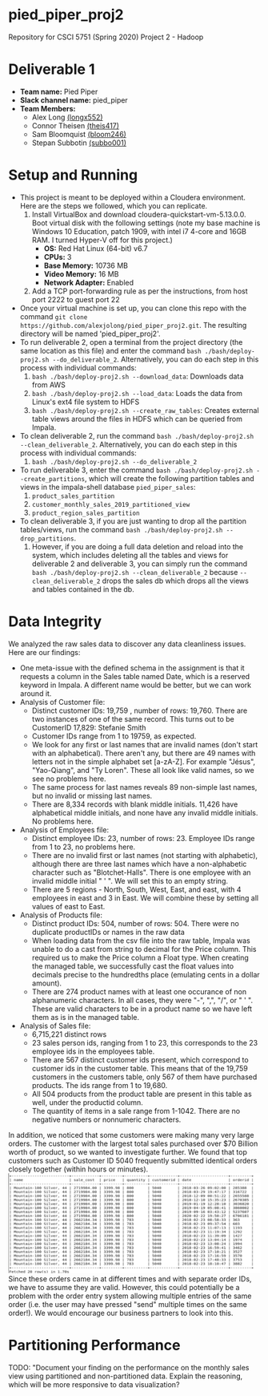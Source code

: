 # pied_piper_proj2
Repository for CSCI 5751 (Spring 2020) Project 2 - Hadoop

# Deliverable 1
- **Team name:** Pied Piper
- **Slack channel name:** pied_piper
- **Team Members:**
   - Alex Long [(longx552)](mailto:longx552@umn.edu)
   - Connor Theisen [(theis417)](mailto:theis417@umn.edu)
   - Sam Bloomquist [(bloom246)](mailto:bloom246@umn.edu)
   - Stepan Subbotin [(subbo001)](mailto:subbo001@umn.edu)

# Setup and Running
- This project is meant to be deployed within a Cloudera environment. Here are the steps we followed, which you can replicate.
   1. Install VirtualBox and download cloudera-quickstart-vm-5.13.0.0. Boot virtual disk with the following settings (note my base machine is Windows 10 Education, patch 1909, with intel i7 4-core and 16GB RAM. I turned Hyper-V off for this project.)
      - **OS:** Red Hat Linux (64-bit) v6.7
      - **CPUs:** 3
      - **Base Memory:** 10736 MB
      - **Video Memory:** 16 MB
      - **Network Adapter:** Enabled
   2. Add a TCP port-forwarding rule as per the instructions, from host port 2222 to guest port 22
- Once your virtual machine is set up, you can clone this repo with the command `git clone https://github.com/alexjolong/pied_piper_proj2.git`. The resulting directory will be named 'pied_piper_proj2'.
- To run deliverable 2, open a terminal from the project directory (the same location as this file) and enter the command `bash ./bash/deploy-proj2.sh --do_deliverable_2`. Alternatively, you can do each step in this process with individual commands:
   1. `bash ./bash/deploy-proj2.sh --download_data`: Downloads data from AWS
   2. `bash ./bash/deploy-proj2.sh --load_data`: Loads the data from Linux's ext4 file system to HDFS
   3. `bash ./bash/deploy-proj2.sh --create_raw_tables`: Creates external table views around the files in HDFS which can be queried from Impala.
- To clean deliverable 2, run the command `bash ./bash/deploy-proj2.sh --clean_deliverable_2`. Alternatively, you can do each step in this process with individual commands:
   1. `bash ./bash/deploy-proj2.sh --do_deliverable_2`
- To run deliverable 3, enter the command `bash ./bash/deploy-proj2.sh --create_partitions`, which will create the following partition tables and views in the impala-shell database `pied_piper_sales`:
   1. `product_sales_partition`
   2. `customer_monthly_sales_2019_partitioned_view`
   3. `product_region_sales_partition`
- To clean deliverable 3, if you are just wanting to drop all the partition tables/views, run the command `bash ./bash/deploy-proj2.sh --drop_partitions`. 
   1. However, if you are doing a full data deletion and reload into the system, which includes deleting all the tables and views for deliverable 2 and deliverable 3, you can simply run the command `bash ./bash/deploy-proj2.sh --clean_deliverable_2` because `--clean_deliverable_2` drops the sales db which drops all the views and tables contained in the db. 
   
# Data Integrity
We analyzed the raw sales data to discover any data cleanliness issues. Here are our findings:
- One meta-issue with the defined schema in the assignment is that it requests a column in the Sales table named Date, which is a reserved keyword in Impala. A different name would be better, but we can work around it.
- Analysis of Customer file:
   - Distinct customer IDs: 19,759 , number of rows: 19,760. There are two instances of one of the same record. This turns out to be CustomerID 17,829: Stefanie Smith
   - Customer IDs range from 1 to 19759, as expected.
   - We look for any first or last names that are invalid names (don't start with an alphabetical). There aren't any, but there are 49 names with letters not in the simple alphabet set [a-zA-Z]. For example "Jésus", "Yao-Qiang", and "Ty Loren". These all look like valid names, so we see no problems here.
   - The same process for last names reveals 89 non-simple last names, but no invalid or missing last names.
   - There are 8,334 records with blank middle initials. 11,426 have alphabetical middle initials, and none have any invalid middle initials. No problems here.
- Analysis of Employees file:
   - Distinct employee IDs: 23, number of rows: 23. Employee IDs range from 1 to 23, no problems here.
   - There are no invalid first or last names (not starting with alphabetic), although there are three last names which have a non-alphabetic character such as "Blotchet-Halls". There is one employee with an invalid middle initial " ' ". We will set this to an empty string.
   - There are 5 regions - North, South, West, East, and east, with 4 employees in east and 3 in East. We will combine these by setting all values of east to East.
- Analysis of Products file: 
   - Distinct product IDs: 504, number of rows: 504. There were no duplicate productIDs or names in the raw data
   - When loading data from the csv file into the raw table, Impala was unable to do a cast from string to decimal for the Price column. This required us to make the Price column a Float type. When creating the managed table, we successfully cast the float values into decimals precise to the hundredths place (emulating cents in a dollar amount).
   - There are 274 product names with at least one occurance of non alphanumeric characters. In all cases, they were "-", ",", "/", or " ' ". These are valid characters to be in a product name so we have left them as is in the managed table.
- Analysis of Sales file:
   - 6,715,221 distinct rows
   - 23 sales person ids, ranging from 1 to 23, this corresponds to the 23 employee ids in the employees table. 
   - There are 567 distinct customer ids present, which correspond to customer ids in the customer table. This means that of the 19,759 customers in the customers table, only 567 of them have purchased products. The ids range from 1 to 19,680. 
   - All 504 products from the product table are present in this table as well, under the productid column. 
   - The quantity of items in a sale range from 1-1042. There are no negative numbers or nonnumeric characters. 

In addition, we noticed that some customers were making many very large orders. The customer with the largest total sales purchased over $70 Billion worth of product, so we wanted to investigate further. We found that top customers such as Customer ID 5040 frequently submitted identical orders closely together (within hours or minutes). 
![Most expensive single-item purchases by customer 5040](/documentation/biggest_item_purchases_5040.png)
Since these orders came in at different times and with separate order IDs, we have to assume they are valid. However, this could potentially be a problem with the order entry system allowing multiple entries of the same order (i.e. the user may have pressed "send" multiple times on the same order!). We would encourage our business partners to look into this.

# Partitioning Performance
TODO: "Document your finding on the performance on the monthly sales view using partitioned and non-partitioned data. Explain the reasoning, which will be more responsive to data visualization?
